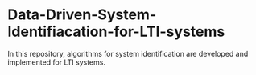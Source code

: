 # Data-Driven-System-Identifiacation-for-LTI-systems
In this repository, algorithms for system identification are developed and implemented for LTI systems.
